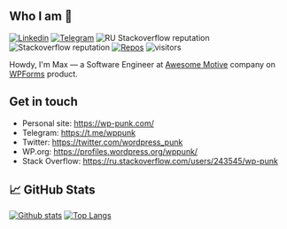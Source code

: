 ## Who I am 🤔

[![Linkedin](https://img.shields.io/badge/-wppunk-blue?style=flat&logo=Linkedin&logoColor=white&link=https://www.linkedin.com/in/wppunk/)](https://www.linkedin.com/in/wppunk/)
[![Telegram](https://img.shields.io/badge/-wppunk-0088cc?style=flat&logo=Telegram&logoColor=white&link=https://web.telegram.org/#/im?p=@wppunk)](https://web.telegram.org/#/im?p=@wppunk)
![RU Stackoverflow reputation](https://img.shields.io/stackexchange/ru.stackoverflow/r/243545?label=reputation&logo=stackoverflow)
![Stackoverflow reputation](https://img.shields.io/stackexchange/stackoverflow/r/9745718?label=reputation&logo=stackoverflow)
[![Repos](https://badges.pufler.dev/repos/wppunk)](https://badges.pufler.dev)
![visitors](https://visitor-badge.laobi.icu/badge?page_id=wppunk.wppunk)

Howdy, I'm Max — a Software Engineer at [Awesome Motive](https://awesomemotive.com/) company on [WPForms](https://wpforms.com/) product.

## Get in touch
- Personal site: https://wp-punk.com/
- Telegram: https://t.me/wppunk
- Twitter: https://twitter.com/wordpress_punk
- WP.org: https://profiles.wordpress.org/wppunk/
- Stack Overflow: https://ru.stackoverflow.com/users/243545/wp-punk

## 📈 GitHub Stats

[![Github stats](https://github-readme-stats.vercel.app/api?username=wppunk&count_private=true&show_icons=true&include_all_commits=true&show_icons=true&hide_title=true&theme=gotham)](https://github.com/wppunk/github-readme-stats)
[![Top Langs](https://github-readme-stats.vercel.app/api/top-langs/?username=wppunk&count_private=true&layout=compact&include_all_commits=true&show_icons=true&hide_title=true&theme=gotham)](https://github.com/wppunk/github-readme-stats)
